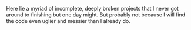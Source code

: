 Here lie a myriad of incomplete, deeply broken projects that I never got around to finishing but one day might. But probably not because I will find the code even uglier and messier than I already do.
